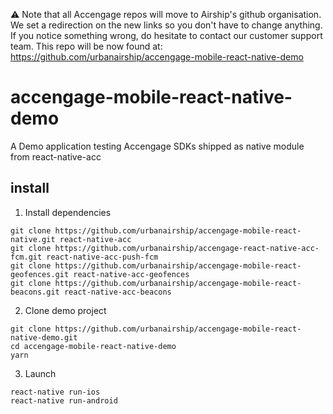 :warning: Note that all Accengage repos will move to Airship's github organisation. We set a redirection on the new links so you don't have to change anything.
If you notice something wrong, do hesitate to contact our customer support team.
This repo will be now found at: https://github.com/urbanairship/accengage-mobile-react-native-demo

# accengage-mobile-react-native-demo
A Demo application testing Accengage SDKs shipped as native module from react-native-acc 

## install

1. Install dependencies
```
git clone https://github.com/urbanairship/accengage-mobile-react-native.git react-native-acc
git clone https://github.com/urbanairship/accengage-react-native-acc-fcm.git react-native-acc-push-fcm
git clone https://github.com/urbanairship/accengage-mobile-react-geofences.git react-native-acc-geofences
git clone https://github.com/urbanairship/accengage-mobile-react-beacons.git react-native-acc-beacons
```

2. Clone demo project
```
git clone https://github.com/urbanairship/accengage-mobile-react-native-demo.git
cd accengage-mobile-react-native-demo
yarn
```

3. Launch
```
react-native run-ios
react-native run-android
```
